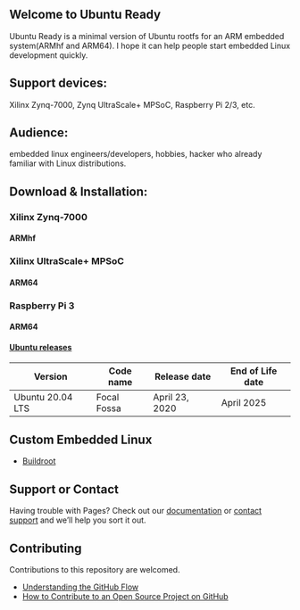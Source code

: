 ## Welcome to Ubuntu Ready

Ubuntu Ready is a minimal version of Ubuntu rootfs for an ARM embedded system(ARMhf and ARM64). I hope it can help people start embedded Linux development quickly.


## Support devices:
Xilinx Zynq-7000, Zynq UltraScale+ MPSoC, Raspberry Pi 2/3, etc.

## Audience: 
embedded linux engineers/developers, hobbies, hacker who already familiar with Linux distributions.

## Download & Installation: 

### Xilinx Zynq-7000
#### ARMhf

### Xilinx UltraScale+ MPSoC
#### ARM64

### Raspberry Pi 3
#### ARM64


#### [Ubuntu releases](https://wiki.ubuntu.com/Releases)

| Version | Code name | Release date | End of Life date |
| ------ | ------ | ------ | ------ |
| Ubuntu 20.04 LTS | Focal Fossa | April 23, 2020| April 2025 |

## Custom Embedded Linux

* [Buildroot](https://buildroot.org/)

## Support or Contact

Having trouble with Pages? Check out our [documentation](https://help.github.com/categories/github-pages-basics/) or [contact support](https://github.com/contact) and we’ll help you sort it out.

## Contributing
Contributions to this repository are welcomed.
* [Understanding the GitHub Flow](https://guides.github.com/introduction/flow/)
* [How to Contribute to an Open Source Project on GitHub](https://egghead.io/courses/how-to-contribute-to-an-open-source-project-on-github)
